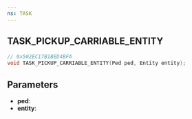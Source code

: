 ```yaml
---
ns: TASK
---
```

## TASK_PICKUP_CARRIABLE_ENTITY

```c
// 0x502EC17B1BED4BFA
void TASK_PICKUP_CARRIABLE_ENTITY(Ped ped, Entity entity);
```

## Parameters
* **ped**:
* **entity**:
